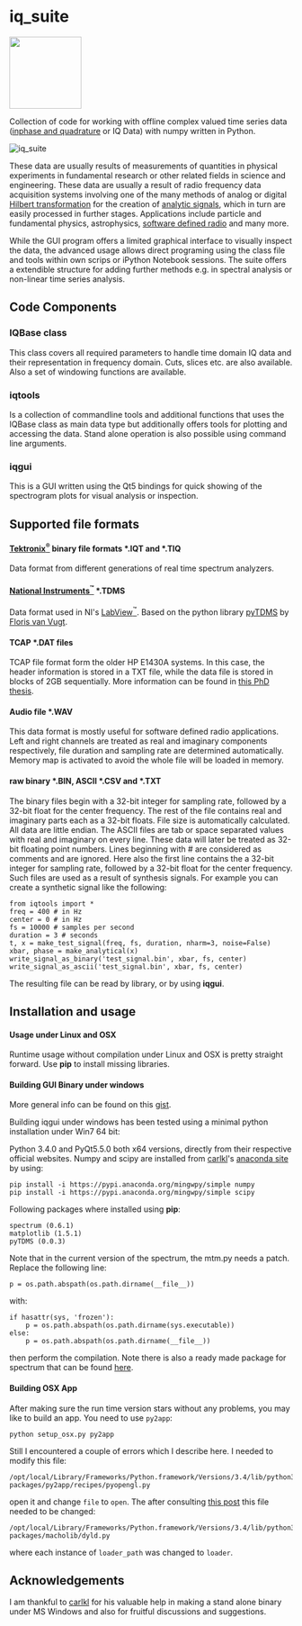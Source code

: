 iq_suite
============
<img src="https://raw.githubusercontent.com/xaratustrah/iq_suite/master/rsrc/icon.png" width="128">

Collection of code for working with offline complex valued time series data ([inphase and quadrature](https://en.wikipedia.org/wiki/In-phase_and_quadrature_components) or IQ Data) with numpy written in Python. 

![iq_suite](https://raw.githubusercontent.com/xaratustrah/iq_suite/master/rsrc/screenshot.png)

These data are usually results of measurements of quantities in physical experiments in fundamental research or other related fields in science and engineering. These data are usually a result of radio frequency data acquisition systems involving one of the many methods of analog or digital [Hilbert transformation](https://en.wikipedia.org/wiki/Hilbert_transform) for the creation of [analytic signals](https://en.wikipedia.org/wiki/Analytic_signal), which in turn are easily processed in further stages. Applications include particle and fundamental physics, astrophysics, [software defined radio](https://en.wikipedia.org/wiki/Software-defined_radio) and many more.

While the GUI program offers a limited graphical interface to visually inspect the data, the advanced usage allows direct programing using the class file and tools within own scrips or iPython Notebook sessions. The suite offers a extendible structure for adding further methods e.g. in spectral analysis or non-linear time series analysis.

## Code Components

### IQBase class
This class covers all required parameters to handle time domain IQ data and their representation in frequency domain. Cuts, slices etc. are also available. Also a set of windowing functions are available.

### iqtools
Is a collection of commandline tools and additional functions that uses the IQBase class as main data type but additionally offers tools for plotting and accessing the data. Stand alone operation is also possible using
command line arguments.

### iqgui
This is a GUI written using the Qt5 bindings for quick showing of the spectrogram plots for visual analysis or inspection.

## Supported file formats

#### [Tektronix<sup>&reg;</sup>](http://www.tek.com) binary file formats \*.IQT and \*.TIQ

Data format from different generations of real time spectrum analyzers.

#### [National Instruments<sup>&trade;</sup>](http://www.ni.com) \*.TDMS

Data format used in NI's [LabView<sup>&trade;</sup>](http://www.ni.com/labview/). Based on the python library [pyTDMS](http://sourceforge.net/projects/pytdms/) by [Floris van Vugt](http://www.florisvanvugt.com).

#### TCAP \*.DAT files
TCAP file format form the older HP E1430A systems. In this case, the header information is stored in a TXT file, while the data file is stored in blocks of 2GB sequentially. More information can be found in [this PhD thesis](http://www.worldcat.org/oclc/76566695).

#### Audio file \*.WAV

This data format is mostly useful for software defined radio applications. Left and right channels are treated as real and imaginary components respectively, file duration and sampling rate are determined automatically. Memory map is activated to avoid the whole file will be loaded in memory.

#### raw binary \*.BIN, ASCII \*.CSV and \*.TXT 

The binary files begin with a 32-bit integer for sampling rate, followed by a 32-bit float for the center frequency. The rest of the file contains real and imaginary parts each as a 32-bit floats. File size is automatically calculated. All data are little endian. The ASCII files are tab or space separated values with real and imaginary on every line. These data will later be treated as 32-bit floating point numbers. Lines beginning with # are considered as comments and are ignored. Here also the first line contains the a 32-bit integer for sampling rate, followed by a 32-bit float for the center frequency. Such files are used as a result of synthesis signals. For example you can create a synthetic signal like the following: 

    from iqtools import *
    freq = 400 # in Hz
    center = 0 # in Hz
    fs = 10000 # samples per second
    duration = 3 # seconds
    t, x = make_test_signal(freq, fs, duration, nharm=3, noise=False)
    xbar, phase = make_analytical(x)
    write_signal_as_binary('test_signal.bin', xbar, fs, center)
    write_signal_as_ascii('test_signal.bin', xbar, fs, center)

The resulting file can be read by library, or by using **iqgui**.

## Installation and usage

#### Usage under Linux and OSX

Runtime usage without compilation under Linux and OSX is pretty straight forward. Use **pip** to install missing libraries.

#### Building GUI Binary under windows

More general info can be found on this [gist](https://gist.github.com/xaratustrah/4efc5001f1bbcce47e02e2343ba29b87).

Building iqgui under windows has been tested using a minimal python installation under Win7 64 bit:

Python 3.4.0 and PyQt5.5.0 both x64 versions, directly from their respective official websites. Numpy and scipy are installed from [carlkl](https://github.com/carlkl)'s [anaconda site](https://anaconda.org/mingwpy) by using:

	pip install -i https://pypi.anaconda.org/mingwpy/simple numpy
	pip install -i https://pypi.anaconda.org/mingwpy/simple scipy

Following packages where installed using **pip**:

    spectrum (0.6.1)
    matplotlib (1.5.1)
    pyTDMS (0.0.3)

Note that in the current version of the spectrum, the mtm.py needs a patch. Replace the following line:

	p = os.path.abspath(os.path.dirname(__file__))

with:

	if hasattr(sys, 'frozen'):
		p = os.path.abspath(os.path.dirname(sys.executable))
	else:
		p = os.path.abspath(os.path.dirname(__file__))
	
then perform the compilation. Note there is also a ready made package for spectrum that can be found [here](https://anaconda.org/carlkl/spectrum).

#### Building OSX App

After making sure the run time version stars without any problems, you may like to build an app. You need to use `py2app`:

    python setup_osx.py py2app
    
Still I encountered a couple of errors which I describe here. I needed to modify this file:

    /opt/local/Library/Frameworks/Python.framework/Versions/3.4/lib/python3.4/site-packages/py2app/recipes/pyopengl.py

open it and change `file` to `open`. The after consulting [this post](http://stackoverflow.com/a/32750895/5177935) this file needed to be changed:

    /opt/local/Library/Frameworks/Python.framework/Versions/3.4/lib/python3.4/site-packages/macholib/dyld.py

where each instance of `loader_path` was changed to `loader`.


## Acknowledgements
I am thankful to [carlkl](https://github.com/carlkl) for his valuable help in making a stand alone binary under MS Windows and also for fruitful discussions and suggestions.
